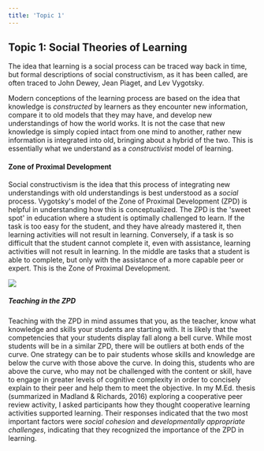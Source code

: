 ```yaml
---
title: 'Topic 1'
---
```


## Topic 1: Social Theories of Learning

The idea that learning is a social process can be traced way back in time, but formal descriptions of social constructivism, as it has been called, are often traced to John Dewey, Jean Piaget, and Lev Vygotsky.

Modern conceptions of the learning process are based on the idea that knowledge is *constructed* by learners as they encounter new information, compare it to old models that they may have, and develop new understandings of how the world works. It is not the case that new knowledge is simply copied intact from one mind to another, rather new information is integrated into old, bringing about a hybrid of the two. This is essentially what we understand as a *constructivist* model of learning.

#### Zone of Proximal Development

Social constructivism is the idea that this process of integrating new understandings with old understandings is best understood as a *social* process. Vygotsky's model of the Zone of Proximal Development (ZPD) is helpful in understanding how this is conceptualized. The ZPD is the 'sweet spot' in education where a student is optimally challenged to learn. If the task is too easy for the student, and they have already mastered it, then learning activities will not result in learning. Conversely, if a task is so difficult that the student cannot complete it, even with assistance, learning activities will not result in learning. In the middle are tasks that a student is able to complete, but only with the assistance of a more capable peer or expert. This is the Zone of Proximal Development.

![](ZPD.png)


##### Teaching in the ZPD

Teaching with the ZPD in mind assumes that you, as the teacher, know what knowledge and skills your students are starting with. It is likely that the competencies that your students display fall along a bell curve. While most students will be in a similar ZPD, there will be outliers at both ends of the curve. One strategy can be to pair students whose skills and knowledge are below the curve with those above the curve. In doing this, students who are above the curve, who may not be challenged with the content or skill, have to engage in greater levels of cognitive complexity in order to concisely explain to their peer and help them to meet the objective. In my M.Ed. thesis (summarized in Madland & Richards, 2016) exploring a cooperative peer review activity, I asked participants how they thought cooperative learning activities supported learning. Their responses indicated that the two most important factors were *social cohesion* and *developmentally appropriate challenges*, indicating that they recognized the importance of the ZPD in learning.
